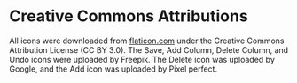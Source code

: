 # Creative Commons Attributions

All icons were downloaded from [flaticon.com](https://www.flaticon.com) under the Creative Commons Attribution License (CC BY 3.0). The Save, Add Column, Delete Column, and Undo icons were uploaded by Freepik. The Delete icon was uploaded by Google, and the Add icon was uploaded by Pixel perfect.
